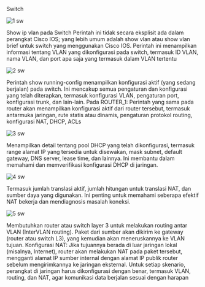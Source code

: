 Switch

![1 sw](https://github.com/Chioaji/Switch/assets/126127582/07012684-a991-4074-944b-11e0cb92bb6c)

Show ip vlan pada Switch Perintah ini tidak secara eksplisit ada dalam perangkat Cisco IOS; yang lebih umum adalah show vlan atau show vlan brief untuk switch yang menggunakan Cisco IOS. Perintah ini menampilkan informasi tentang VLAN yang dikonfigurasi pada switch, termasuk ID VLAN, nama VLAN, dan port apa saja yang termasuk dalam VLAN tertentu


![2 sw](https://github.com/Chioaji/Switch/assets/126127582/7e94a19d-590a-4789-bde7-c165609b1248)

Perintah show running-config menampilkan konfigurasi aktif (yang sedang berjalan) pada switch. Ini mencakup semua pengaturan dan konfigurasi yang telah diterapkan, termasuk konfigurasi VLAN, pengaturan port, konfigurasi trunk, dan lain-lain. Pada ROUTER_1: Perintah yang sama pada router akan menampilkan konfigurasi aktif dari router tersebut, termasuk antarmuka jaringan, rute statis atau dinamis, pengaturan protokol routing, konfigurasi NAT, DHCP, ACLs

![3 sw](https://github.com/Chioaji/Switch/assets/126127582/84ebb592-0b40-43d9-a34a-cc661383e703)

Menampilkan detail tentang pool DHCP yang telah dikonfigurasi, termasuk range alamat IP yang tersedia untuk disewakan, mask subnet, default gateway, DNS server, lease time, dan lainnya. Ini membantu dalam memahami dan memverifikasi konfigurasi DHCP di jaringan.

![4 sw](https://github.com/Chioaji/Switch/assets/126127582/15024e16-e0e2-4f40-b3c7-f38eef00c865)

Termasuk jumlah translasi aktif, jumlah hitungan untuk translasi NAT, dan sumber daya yang 
digunakan. Ini penting untuk memahami seberapa efektif NAT bekerja dan mendiagnosis masalah 
koneksi.

![5 sw](https://github.com/Chioaji/Switch/assets/126127582/2ab03075-8a52-48fc-b2cb-a09f0991d148)


Membutuhkan router atau switch layer 3 untuk melakukan routing antar VLAN (InterVLAN routing). Paket dari sumber akan dikirim ke gateway (router atau switch L3), yang kemudian akan meneruskannya ke VLAN tujuan. Konfigurasi NAT: Jika tujuannya berada di luar jaringan lokal (misalnya, Internet), router akan melakukan NAT pada paket tersebut, mengganti alamat IP sumber internal dengan alamat IP publik router sebelum mengirimkannya ke jaringan eksternal. Untuk setiap skenario, perangkat di jaringan harus dikonfigurasi dengan benar, termasuk VLAN, routing, dan NAT, agar komunikasi data berjalan sesuai dengan harapan
